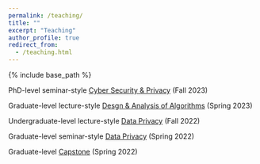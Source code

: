 ```yaml
---
permalink: /teaching/
title: ""
excerpt: "Teaching"
author_profile: true
redirect_from: 
  - /teaching.html
---
```


{% include base_path %}

PhD-level seminar-style [Cyber Security & Privacy](https://tianhao.wang/f23-cybersecprivacy/) (Fall 2023)

Graduate-level lecture-style [Desgn & Analysis of Algorithms](https://tianhao.wang/s23-algo) (Spring 2023)

Undergraduate-level lecture-style [Data Privacy](https://tianhao.wang/f22-dataprivacy) (Fall 2022)

Graduate-level seminar-style [Data Privacy](https://tianhao.wang/s22-dataprivacy) (Spring 2022)

Graduate-level [Capstone](https://tianhao.wang/teaching) (Spring 2022)
